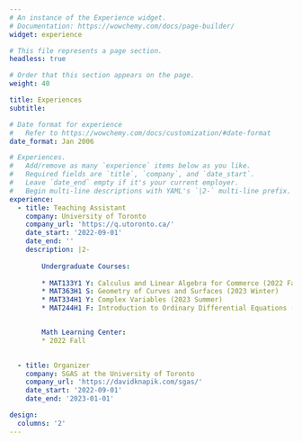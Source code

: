 ```yaml
---
# An instance of the Experience widget.
# Documentation: https://wowchemy.com/docs/page-builder/
widget: experience

# This file represents a page section.
headless: true

# Order that this section appears on the page.
weight: 40

title: Experiences
subtitle:

# Date format for experience
#   Refer to https://wowchemy.com/docs/customization/#date-format
date_format: Jan 2006

# Experiences.
#   Add/remove as many `experience` items below as you like.
#   Required fields are `title`, `company`, and `date_start`.
#   Leave `date_end` empty if it's your current employer.
#   Begin multi-line descriptions with YAML's `|2-` multi-line prefix.
experience:
  - title: Teaching Assistant
    company: University of Toronto
    company_url: 'https://q.utoronto.ca/'
    date_start: '2022-09-01'
    date_end: ''
    description: |2-
    
        Undergraduate Courses:
        
        * MAT133Y1 Y: Calculus and Linear Algebra for Commerce (2022 Fall & 2023 Winter)
        * MAT363H1 S: Geometry of Curves and Surfaces (2023 Winter)
        * MAT334H1 Y: Complex Variables (2023 Summer)
        * MAT244H1 F: Introduction to Ordinary Differential Equations (2023 Fall)


        Math Learning Center:
        * 2022 Fall
    

  - title: Organizer
    company: SGAS at the University of Toronto
    company_url: 'https://davidknapik.com/sgas/'
    date_start: '2022-09-01'
    date_end: '2023-01-01'

design:
  columns: '2'
---
```

